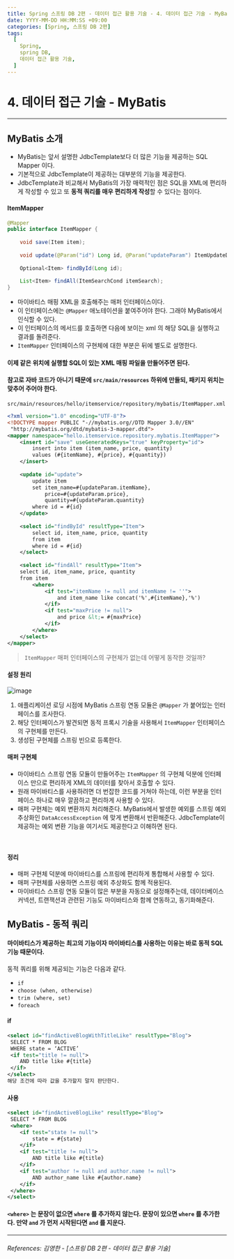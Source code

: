 ```yaml
---
title: Spring 스프링 DB 2편 - 데이터 접근 활용 기술 - 4. 데이터 접근 기술 - MyBatis
date: YYYY-MM-DD HH:MM:SS +09:00
categories: [Spring, 스프링 DB 2편]
tags:
  [
    Spring,
    spring DB,
    데이터 접근 활용 기술,
  ]
---
```


# 4. 데이터 접근 기술 - MyBatis

----

## MyBatis 소개
* MyBatis는 앞서 설명한 JdbcTemplate보다 더 많은 기능을 제공하는 SQL Mapper 이다.
* 기본적으로 JdbcTemplate이 제공하는 대부분의 기능을 제공한다.
* JdbcTemplate과 비교해서 MyBatis의 가장 매력적인 점은 SQL을 XML에 편리하게 작성할 수 있고 또 **동적 쿼리를 매우 편리하게 작성**할 수 있다는 점이다. 
 
#### ItemMapper
```java
@Mapper
public interface ItemMapper {
    
    void save(Item item);
    
    void update(@Param("id") Long id, @Param("updateParam") ItemUpdateDto updateParam);
    
    Optional<Item> findById(Long id);
    
    List<Item> findAll(ItemSearchCond itemSearch);
}
``` 
* 마이바티스 매핑 XML을 호출해주는 매퍼 인터페이스이다.
* 이 인터페이스에는 `@Mapper` 애노테이션을 붙여주어야 한다. 그래야 MyBatis에서 인식할 수 있다.
* 이 인터페이스의 메서드를 호출하면 다음에 보이는 xml 의 해당 SQL을 실행하고 결과를 돌려준다.
* `ItemMapper` 인터페이스의 구현체에 대한 부분은 뒤에 별도로 설명한다.<br>


#### 이제 같은 위치에 실행할 SQL이 있는 XML 매핑 파일을 만들어주면 된다.
#### 참고로 자바 코드가 아니기 때문에 `src/main/resources` 하위에 만들되, 패키지 위치는 맞추어 주어야 한다.

`src/main/resources/hello/itemservice/repository/mybatis/ItemMapper.xml`

```xml
<?xml version="1.0" encoding="UTF-8"?>
<!DOCTYPE mapper PUBLIC "-//mybatis.org//DTD Mapper 3.0//EN"
 "http://mybatis.org/dtd/mybatis-3-mapper.dtd">
<mapper namespace="hello.itemservice.repository.mybatis.ItemMapper">
    <insert id="save" useGeneratedKeys="true" keyProperty="id">
        insert into item (item_name, price, quantity)
        values (#{itemName}, #{price}, #{quantity})
    </insert>
    
    <update id="update">
        update item
        set item_name=#{updateParam.itemName},
            price=#{updateParam.price},
            quantity=#{updateParam.quantity}
        where id = #{id}
    </update>
    
    <select id="findById" resultType="Item">
        select id, item_name, price, quantity
        from item
        where id = #{id}
    </select>
    
    <select id="findAll" resultType="Item">
    select id, item_name, price, quantity
    from item
        <where>
            <if test="itemName != null and itemName != ''">
                and item_name like concat('%',#{itemName},'%')
            </if>
            <if test="maxPrice != null">
                and price &lt;= #{maxPrice}
            </if>
        </where>
    </select>
</mapper>
```

> `ItemMapper` 매퍼 인터페이스의 구현체가 없는데 어떻게 동작한 것일까?

#### 설정 원리

![image](https://github.com/tomy8964/CodingTestExercise/assets/103511161/6fa28bc2-b1f7-41ec-a1c0-ee639bdca041)

1. 애플리케이션 로딩 시점에 MyBatis 스프링 연동 모듈은 `@Mapper` 가 붙어있는 인터페이스를 조사한다.
2. 해당 인터페이스가 발견되면 동적 프록시 기술을 사용해서 `ItemMapper` 인터페이스의 구현체를
만든다.
3. 생성된 구현체를 스프링 빈으로 등록한다.

#### 매퍼 구현체
* 마이바티스 스프링 연동 모듈이 만들어주는 `ItemMapper` 의 구현체 덕분에 인터페이스 만으로 편리하게
XML의 데이터를 찾아서 호출할 수 있다.
* 원래 마이바티스를 사용하려면 더 번잡한 코드를 거쳐야 하는데, 이런 부분을 인터페이스 하나로 매우
깔끔하고 편리하게 사용할 수 있다.
* 매퍼 구현체는 예외 변환까지 처리해준다. MyBatis에서 발생한 예외를 스프링 예외 추상화인
`DataAccessException` 에 맞게 변환해서 반환해준다. JdbcTemplate이 제공하는 예외 변환 기능을
여기서도 제공한다고 이해하면 된다.
<br>

#### 정리
* 매퍼 구현체 덕분에 마이바티스를 스프링에 편리하게 통합해서 사용할 수 있다.
* 매퍼 구현체를 사용하면 스프링 예외 추상화도 함께 적용된다.
* 마이바티스 스프링 연동 모듈이 많은 부분을 자동으로 설정해주는데, 데이터베이스 커넥션, 트랜잭션과
관련된 기능도 마이바티스와 함께 연동하고, 동기화해준다.

## **MyBatis - 동적 쿼리**

#### 마이바티스가 제공하는 최고의 기능이자 마이바티스를 사용하는 이유는 바로 동적 SQL 기능 때문이다.
동적 쿼리를 위해 제공되는 기능은 다음과 같다.
* `if`
* `choose (when, otherwise)`
* `trim (where, set)`
* `foreach`
  
#### if

```xml
<select id="findActiveBlogWithTitleLike" resultType="Blog">
 SELECT * FROM BLOG
 WHERE state = ‘ACTIVE’
 <if test="title != null">
    AND title like #{title}
 </if>
</select>
해당 조건에 따라 값을 추가할지 말지 판단한다.
```

#### <where> 사용
```xml
<select id="findActiveBlogLike" resultType="Blog">
 SELECT * FROM BLOG
 <where>
    <if test="state != null">
        state = #{state}
    </if>
    <if test="title != null">
        AND title like #{title}
    </if>
    <if test="author != null and author.name != null">
        AND author_name like #{author.name}
    </if>
 </where>
</select>
```
#### `<where>` 는 문장이 없으면 `where` 를 추가하지 않는다. 문장이 있으면 `where` 를 추가한다. 만약 `and` 가 먼저 시작된다면 `and` 를 지운다.






----  

###### References: 김영한 - [스프링 DB 2편 - 데이터 접근 활용 기술]

